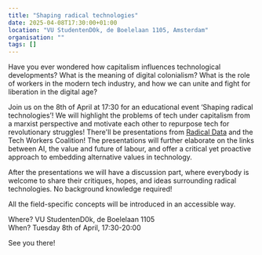 ```yaml
---
title: "Shaping radical technologies"
date: 2025-04-08T17:30:00+01:00
location: "VU StudentenD0k, de Boelelaan 1105, Amsterdam"
organisation: ""
tags: []
---
```


Have you ever wondered how capitalism influences technological developments? What is the meaning of digital colonialism? What is the role of workers in the modern tech industry, and how we can unite and fight for liberation in the digital age?

Join us on the 8th of April at 17:30 for an educational event ‘Shaping radical technologies’! We will highlight the problems of tech under capitalism from a marxist perspective and motivate each other to repurpose tech for revolutionary struggles! There'll be presentations from [Radical Data](radicaldata.org) and the Tech Workers Coalition! The presentations will further elaborate on the links between AI, the value and future of labour, and offer a critical yet proactive approach to embedding alternative values in technology.

After the presentations we will have a discussion part, where everybody is welcome to share their critiques, hopes, and ideas surrounding radical technologies. No background knowledge required!

All the field-specific concepts will be introduced in an accessible way.

Where? VU StudentenD0k, de Boelelaan 1105  
When? Tuesday 8th of April, 17:30-20:00

See you there!
